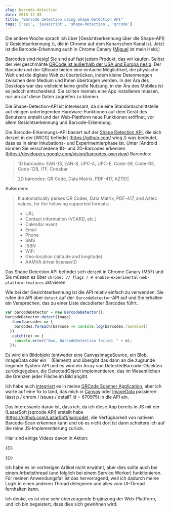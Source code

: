 ```yaml
---
slug: barcode-detection
date: 2016-12-05
title: "Barcode detection using Shape Detection API"
tags: ['api', 'javascript', 'shape-detection', 'qrcode']
---
```



Die andere Woche sprach ich über [Gesichtserkennung über die Shape-API](/ Gesichtserkennung /), die in Chrome auf dem Kanarischen Kanal ist. Jetzt ist die Barcode-Erkennung auch in Chrome Canary ([Miguel](https://twitter.com/yellowdoge) ist mein Held;)

Barcodes sind riesig! Sie sind auf fast jedem Produkt, das wir kaufen. Selbst der viel geschmähte [QRCode ist außerhalb der USA und Europa riesig](https://www.clickz.com/why-have-qr-codes-taken-off-in-china/23662/). Der Barcode und der QRcode bieten eine einfache Möglichkeit, die physische Welt und die digitale Welt zu überbrücken, indem kleine Datenmengen zwischen dem Medium und Ihnen übertragen werden. In der Ära des Desktops war das vielleicht keine große Nutzung, in der Ära des Mobiles ist es jedoch entscheidend. Sie sollten niemals eine App installieren müssen, nur um auf diese Daten zugreifen zu können.

Die Shape-Detection-API ist interessant, da sie eine Standardschnittstelle auf einigen unterlegenden Hardware-Funktionen auf dem Gerät des Benutzers erstellt und der Web-Plattform neue Funktionen eröffnet, vor allem Gesichtserkennung und Barcode-Erkennung.

Die Barcode-Erkennungs-API basiert auf der [Shape Detection API](https://wicg.github.io/shape-detection-api/#introduction), die sich derzeit in der [WICG] befindet (https://github.com/ wicg /) was bedeutet, dass es in einer Inkubations- und Experimentierphase ist. Unter [Android können Sie verschiedene 1D- und 2D-Barcodes erkennen (https://developers.google.com/vision/barcodes-overview) Barcodes:

> 1D barcodes: EAN-13, EAN-8, UPC-A, UPC-E, Code-39, Code-93, Code-128, ITF,
> Codabar
>
> 2D barcodes: QR Code, Data Matrix, PDF-417, AZTEC


Außerdem:

> It automatically parses QR Codes, Data Matrix, PDF-417, and Aztec values, for
> the following supported formats:
>
> * URL
> * Contact information (VCARD, etc.)
> * Calendar event
> * Email
> * Phone
> * SMS
> * ISBN
> * WiFi
> * Geo-location (latitude and longitude)
> * AAMVA driver license/ID


Das Shape Detection API befindet sich derzeit in Chrome Canary (M57) und Sie müssen es über `chrome: // flags / # enable-experimental-web-platform-features` aktivieren

Wie bei der Gesichtserkennung ist die API relativ einfach zu verwenden. Sie rufen die API über `detect` auf der` BarcodeDetector`-API auf und Sie erhalten ein Versprechen, das zu einer Liste decodierter Barcodes führt.


```javascript
var barcodeDetector = new BarcodeDetector();
barcodeDetector.detect(image)
  .then(barcodes => {
    barcodes.forEach(barcode => console.log(barcodes.rawValue))
  })
  .catch((e) => {
    console.error("Boo, BarcodeDetection failed: " + e);
  });
```


Es wird ein Bildobjekt (entweder eine CanvasImageSource, ein Blob, ImageData oder ein ` <img> (Element) und übergibt das dann an die zugrunde liegende System-API und es wird ein Array von DetectedBarcode-Objekten zurückgegeben, die DetectedObject implementieren, das im Wesentlichen die Grenzen jeder Fläche im Bild angibt.

Ich habe auch [integriert](https://github.com/PaulKinlan/qrcode/commit/21afa9ae4c316e4a8ced76d77f41eda2eb92852b) es in meine [QRCode Scanner Application](https://qrsnapper.appspot.com), aber ich warte auf eine fix to land, das mich in [Canvas](https://bugs.chromium.org/p/chromium/issues/detail?id=670977) oder [ImageData](https://bugs.chromium.org/) passieren lässt p / chrom / issues / detail? id = 670975) in die API ein.

Das Interessante daran ist, dass ich, da ich diese App bereits in JS mit der [LazarSoft jsqrcode API] erstellt habe (https://github.com/LazarSoft/jsqrcode), die Verfügbarkeit von nativem Barcode-Scan erkennen kann und ob es nicht dort ist dann scheitere ich auf die reine JS-Implementierung zurück.

Hier sind einige Videos davon in Aktion:

{{<youtube LGB0n-dW_HM>}}

{{<youtube Anq_N_SY17o>}}

Ich habe es im vorherigen Artikel nicht erwähnt, aber dies sollte auch bei einem Arbeitsthread (und folglich bei einem Service Worker) funktionieren. Für meinen Anwendungsfall ist das hervorragend, weil ich dadurch meine Logik in einen anderen Thread delegieren und alles vom UI-Thread fernhalten kann.

Ich denke, es ist eine sehr überzeugende Ergänzung der Web-Plattform, und ich bin begeistert, dass dies sich gewöhnen wird.